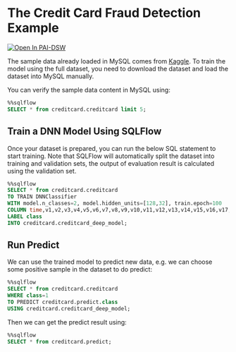 # The Credit Card Fraud Detection Example

<a href="https://dsw-dev.data.aliyun.com/?fileUrl=http://cdn.sqlflow.tech/sqlflow/tutorials/latest/fraud-dnn.ipynb&fileName=sqlflow_tutorial_fraud_dnn.ipynb">
  <img alt="Open In PAI-DSW" src="https://pai-public-data.oss-cn-beijing.aliyuncs.com/EN-pai-dsw.svg">
</a>

The sample data already loaded in MySQL comes from [Kaggle](https://www.kaggle.com/mlg-ulb/creditcardfraud). To train the model using the full dataset, you need to download the dataset and load the dataset into MySQL manually.

You can verify the sample data content in MySQL using:

```sql
%%sqlflow
SELECT * from creditcard.creditcard limit 5;
```

## Train a DNN Model Using SQLFlow

Once your dataset is prepared, you can run the below SQL statement to start training.
Note that SQLFlow will automatically split the dataset into training and validation
sets, the output of evaluation result is calculated using the validation set.

```sql
%%sqlflow
SELECT * from creditcard.creditcard
TO TRAIN DNNClassifier
WITH model.n_classes=2, model.hidden_units=[128,32], train.epoch=100
COLUMN time,v1,v2,v3,v4,v5,v6,v7,v8,v9,v10,v11,v12,v13,v14,v15,v16,v17,v18,v19,v20,v21,v22,v23,v24,v25,v26,v27,v28,amount
LABEL class
INTO creditcard.creditcard_deep_model;
```

## Run Predict

We can use the trained model to predict new data, e.g. we can choose some positive sample in the dataset
to do predict:

```sql
%%sqlflow
SELECT * from creditcard.creditcard
WHERE class=1
TO PREDICT creditcard.predict.class
USING creditcard.creditcard_deep_model;
```

Then we can get the predict result using:

```sql
%%sqlflow
SELECT * from creditcard.predict;
```
